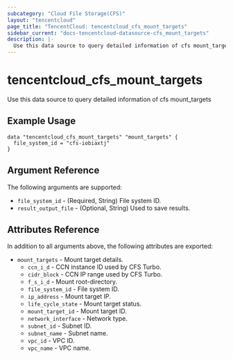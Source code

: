 ```yaml
---
subcategory: "Cloud File Storage(CFS)"
layout: "tencentcloud"
page_title: "TencentCloud: tencentcloud_cfs_mount_targets"
sidebar_current: "docs-tencentcloud-datasource-cfs_mount_targets"
description: |-
  Use this data source to query detailed information of cfs mount_targets
---
```


# tencentcloud_cfs_mount_targets

Use this data source to query detailed information of cfs mount_targets

## Example Usage

```hcl
data "tencentcloud_cfs_mount_targets" "mount_targets" {
  file_system_id = "cfs-iobiaxtj"
}
```

## Argument Reference

The following arguments are supported:

* `file_system_id` - (Required, String) File system ID.
* `result_output_file` - (Optional, String) Used to save results.

## Attributes Reference

In addition to all arguments above, the following attributes are exported:

* `mount_targets` - Mount target details.
  * `ccn_i_d` - CCN instance ID used by CFS Turbo.
  * `cidr_block` - CCN IP range used by CFS Turbo.
  * `f_s_i_d` - Mount root-directory.
  * `file_system_id` - File system ID.
  * `ip_address` - Mount target IP.
  * `life_cycle_state` - Mount target status.
  * `mount_target_id` - Mount target ID.
  * `network_interface` - Network type.
  * `subnet_id` - Subnet ID.
  * `subnet_name` - Subnet name.
  * `vpc_id` - VPC ID.
  * `vpc_name` - VPC name.


